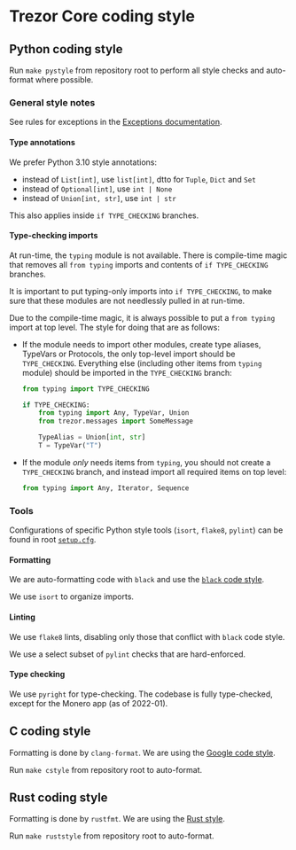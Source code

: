 # Trezor Core coding style

## Python coding style

Run `make pystyle` from repository root to perform all style checks and auto-format
where possible.

### General style notes

See rules for exceptions in the [Exceptions documentation](./exceptions.md).

#### Type annotations

We prefer Python 3.10 style annotations:

* instead of `List[int]`, use `list[int]`, dtto for `Tuple`, `Dict` and `Set`
* instead of `Optional[int]`, use `int | None`
* instead of `Union[int, str]`, use `int | str`

This also applies inside `if TYPE_CHECKING` branches.

#### Type-checking imports

At run-time, the `typing` module is not available. There is compile-time magic that
removes all `from typing` imports and contents of `if TYPE_CHECKING` branches.

It is important to put typing-only imports into `if TYPE_CHECKING`, to make sure that
these modules are not needlessly pulled in at run-time.

Due to the compile-time magic, it is always possible to put a `from typing` import
at top level. The style for doing that are as follows:

* If the module needs to import other modules, create type aliases, TypeVars or
  Protocols, the only top-level import should be `TYPE_CHECKING`. Everything else
  (including other items from `typing` module) should be imported in the `TYPE_CHECKING`
  branch:
  ```python
  from typing import TYPE_CHECKING

  if TYPE_CHECKING:
      from typing import Any, TypeVar, Union
      from trezor.messages import SomeMessage

      TypeAlias = Union[int, str]
      T = TypeVar("T")
  ```
* If the module _only_ needs items from `typing`, you should not create a
  `TYPE_CHECKING` branch, and instead import all required items on top level:
  ```python
  from typing import Any, Iterator, Sequence
  ```

### Tools

Configurations of specific Python style tools (`isort`, `flake8`, `pylint`) can be found
in root [`setup.cfg`].

[`setup.cfg`]: https://github.com/trezor/trezor-firmware/blob/master/setup.cfg

#### Formatting

We are auto-formatting code with `black` and use the [`black` code
style](https://black.readthedocs.io/en/stable/the_black_code_style/index.html).

We use `isort` to organize imports.

#### Linting

We use `flake8` lints, disabling only those that conflict with `black` code style.

We use a select subset of `pylint` checks that are hard-enforced.

#### Type checking

We use `pyright` for type-checking. The codebase is fully type-checked, except for
the Monero app (as of 2022-01).


## C coding style

Formatting is done by `clang-format`. We are using the [Google code
style](https://google.github.io/styleguide/cppguide.html).

Run `make cstyle` from repository root to auto-format.

## Rust coding style

Formatting is done by `rustfmt`. We are using the [Rust
style](https://github.com/rust-dev-tools/fmt-rfcs/blob/master/guide/guide.md).

Run `make ruststyle` from repository root to auto-format.
